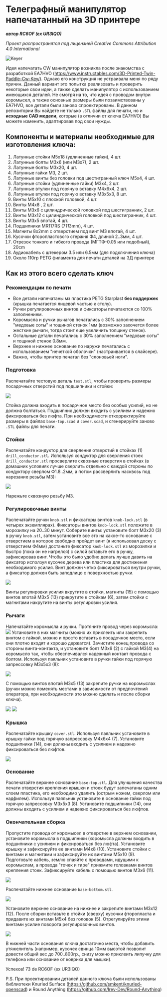 # Телеграфный манипулятор напечатанный на 3D принтере
***автор RC6OF (ex UR3IQO)***

_Проект распространятся под лицензией Creative Commons Attribution 4.0 International_

![Keyer](img/keyer_2.jpg)

Идея напечатать CW манипулятор возникла после знакомства с разработкой EA7HVO (https://www.instructables.com/3D-Printed-Twin-Paddle-Cw-Key/). Однако его конструкция не устраивала меня по ряду причин. Данный вариант это попытка реализовать и проверить некоторые свои идеи, а также сделать манипулятор с использованием имеющихся деталей. Не смотря на то, что идея с проводом внутри коромысел, а также основные размеры были позаимствованы у EA7HVO, все детали были заново спроектированы. В данном репозитории Вы найдете не только `.STL` файлы для печати, но и **исходные CAD модели**, которые (в отличии от ключа EA7HVO) Вы можете изменить, адаптировав под свои нужды.

## Компоненты и материалы необходимые для изготовления ключа:
1. Латунные стойки М5х18 (удлиненные гайки), 4 шт.
2. Латунные болты M3x6 (или M3x7), 2 шт.
3. Латунные болты M3x20, 4 шт.
4. Латунные гайки M3, 2 шт.
5. Латунные винты без головки под шестигранный ключ M5x4, 4 шт.
6. Латунные стойки (удлиненные гайки) М3х4, 2 шт.
7. Латунные втулки под горячую вставку M4x6x4, 2 шт.
8. Латунные втулки под горячую вставку M3x5x3, 8 шт.
9. Винты М5х10 с плоской головкой, 4 шт.
10. Винты М4х8 , 2 шт.
11. Винты M3x6 с цилиндрической головкой под шестигранник, 2 шт.
12. Винты M3x12 с цилиндрической головкой под шестигранник, 4 шт.
13. Винты M3x5 впотай, 4 шт.
14. Подшипники MR117RS (7*11*3mm), 4 шт.
15. Магниты 8x2mm с отверстием под винт М3 впотай, 4 шт.
16. Кусочки фторопластового стержня Ф4, длиной 2..3мм, 4 шт.
17. Отрезок тонкого и гибкого провода (МГТФ-0.05 или подобный), 20cm
18. Аудиокабель с штекером 3.5 или 6.5мм (для подключения ключа)
19. Около 110гр PETG филамента для печати деталей на 3Д принтере



## Как из этого всего сделать ключ
### Рекомендации по печати
- Все детали напечатаны мз пластика PETG Starplast **без поддержек** (крышка печатается лицевой частью к столу).
- Ручки регулировочных винтов и фиксаторы печатаются со 100% заполнением.
- Коромысла и ручки рычагов печатались с 30% заполнением "медовые соты" и тощиной стенок 1мм (возможно захочется более жесткие рычаги, тогда стоит еще увеличить толщину стенок).
- Остальные детали печатались с 30% заполнением "медовые соты" и тощиной стенок 0.8мм.
- Верхнее и нижнее основание по наружи печатались с использованием "нечеткой оболочки" (настраивается в слайсере).
- Важно, чтобы принтер печатал без "слоновьей ноги".

### Подготовка

Распечатайте тестовую деталь `test.stl`, чтобы проверить размеры посадочных отверстий под подшипники и стойки:

![](img/test.jpg)

Стойка должна входить в посадочное место без особых усилий, но не должна болтаться. Подшипник должен входить с усилием и надежно фиксироваться без люфта. При необходимости откорректируйте размеры в файлах `base-top.scad` и `cover.scad`, и сгенерируйте заново `.STL` файлы для печати.

### Стойки
Распечатайте кондуктор для сверления отверстий в стойках (1) `drill_conductor.stl`. Используя кондуктор для сверления стоек `drill_conductor.stl` просверлите сквозные отверстия в стойках (в домашних условиях лучше сверлить отдельно с каждой стороны по кондуктору сверлом Ф1.8..2мм, а потом рассверлить насквозь под нарезание резьбы М3):

![](img/drill_conductor_1.jpg)

Нарежьте сквозную резьбу М3.

### Регулировочные винты
Распечатайте ручки  `knob.stl` и фиксаторы винтов `knob-lock.stl` (в четырех экземплярах). Фиксаторы винтов `knob-lock.stl` положите в морозилку на 20..30 минут. Соберите винты: установите болт M3x20 (3) в ручку `knob.stl`, затем установите все это на какое-то основание с отверстием в которое свободно пройдет винт (я использовал доску с отверстием Ф4мм) достаньте фиксатор `knob-lock.stl` из морозилки и быстро (пока он не нагрелся) с силой вставьте его в ручку, зафиксировав винт. Чтобы это было удобно делать лучше давить на фиксатор исползуя кусочек дерева или пластика для достижения необходимого усилия. Винт должен четко фиксироваться внутри ручки, а фиксатор должен быть заподлицо с поверхностью ручки. 

![](img/screw.jpg)

Винты регулировки усилия вкрутите в стойки, магниты (15) с помощью винтов впотай М3х5 (13) прикрутите к стойкам (6), затем стойки с магнитами накрутите на винты регулировки усилия.

### Рычаги
Напечатайте коромысла и ручки. Протяните провод через коромысла:
![](img/paddle_wire.jpg)
Установите в них магниты (можно их приклеить или закрепить винтом с гайкой, можно и просто вставить в посадочное место, если они плотно входят и хорошо держатся). Зачистите конец провода со стороны винта-контакта, и установите болт М3х6 (2) с гайкой М3(4) на коромысло так, чтобы обеспечивался надежный контакт провода с болтом. Используя паяльник установите в ручки гайки под горячую запрессовку M3x5x3 (8):

![](img/handle.jpg)

С помощью винтов впотай М3х5 (13) закрепите ручки на коромыслах (ручки можно поменять местами в зависимости от предпочтений оператора, при необходимости это можно сделать и после сборки ключа).

![](img/paddle_1.jpg)
![](img/paddle_2.jpg)

### Крышка
Распечатайте крышку `cover.stl`. Используя паяльник установите в крышку гайки под горячую запрессовку M4x6x4 (7). Установите подшипники (14), они должны входить с усилием и надежно фиксироваться без люфтов.

![](img/cover.jpg)

### Основание
Распечатайте верхнее основание `base-top.stl`. Для улучшения качества печати отверстия крепления крышки и стоек будут запечатаны одним слоем пластика, его необходимо удалить (острым ножем, сверлом или надфилем). Используя паяльник установите в основание гайки под горячую запрессовку M3x5x3 (8). Установите подшипники (14), они должны входить с усилием и надежно фиксироваться без люфтов.

### Окончательная сборка
Пропустите провода от коромысел в отверстие в верхнем основании, установите коромысла в подшипники (коромысла должны входить в подшипники с усилием и фиксироваться без люфта). Установите крышку и зафиксируйте ее винтами M4x8 (10). Установите стойки с винтами и магнитами и зафиксируйте их винтами М5х10 (9). Подготовьте кабель, землю спаяйте с проводами, идущими к коромыслам, а провода "точек и тире" прижмите головками винтов крепления стоек. Зафиксируйте кабель с помощью винтов М3х6 (11). 

![](img/wiring.jpg)

Распечатайте нижнее основание `base-bottom.stl`. 

![](img/base.jpg)

Установите верхнее основание на нижнее и закрепите винтами М3х12 (12). После сборки вставьте в стойки (сверху) кусочки фторопласта и придавите их винтами M5х4 без головок (5). Отрегулируйте этими винтами усилие поворота регулировочных винтов.

![](img/keyer_2.jpg)

В нижней части основания ключа достаточно места, чтобы добавить утяжелитель (например, кусочек свинца 10мм высотой позволит довести общий вес до 700..800гр., снизу можно приклеить липучку для телефона или основание от коврика для мышки).

Успехов!
73 de RC6OF (ex UR3IQO)

P.S. При проектировании деталей данного ключа были использованы библиотеки Knurled Surface (https://github.com/smkent/knurled-openscad) и Round Anything (https://github.com/Irev-Dev/Round-Anything)
